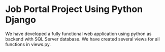 # Job Portal Project Using Python Django 

We have developed a fully functional web application using python as backend with SQL Server database.
We have created several views for all functions in views.py.



